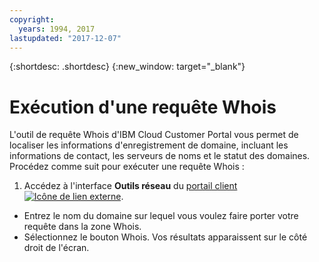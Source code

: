 ```yaml
---
copyright:
  years: 1994, 2017
lastupdated: "2017-12-07"
---
```


{:shortdesc: .shortdesc}
{:new_window: target="_blank"}

# Exécution d'une requête Whois

L'outil de requête Whois d'IBM Cloud Customer Portal vous permet de localiser les informations d'enregistrement de domaine, incluant les informations de contact, les serveurs de noms et le statut des domaines. Procédez comme suit pour exécuter une requête Whois :

1. Accédez à l'interface **Outils réseau** du [portail client![Icône de lien externe](../../icons/launch-glyph.svg "Icône de lien externe")](https://control.softlayer.com/).
* Entrez le nom du domaine sur lequel vous voulez faire porter votre requête dans la zone Whois.
* Sélectionnez le bouton Whois. Vos résultats apparaissent sur le côté droit de l'écran.
